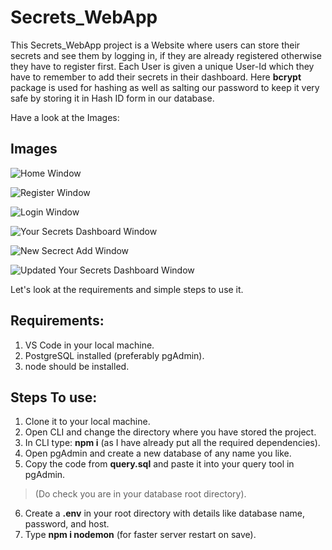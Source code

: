 # Secrets_WebApp
This Secrets_WebApp project is a Website where users can store their secrets and see them by logging in,
if they are already registered otherwise they have to register first.
Each User is given a unique User-Id which they have to remember to add their secrets in their dashboard.
Here **bcrypt** package is used for hashing as well as salting our password to keep it very safe by storing it in Hash ID form in our database.

Have a look at the Images:
## Images

 ![Home Window](https://github.com/Arin13-03/Secrets_WebApp/assets/118659151/fdbd8c66-c126-4f02-b8e1-169c7f346db2)

 ![Register Window](https://github.com/Arin13-03/Secrets_WebApp/assets/118659151/af1c625a-ed3c-46af-8f30-edfeac21f265)

 ![Login Window](https://github.com/Arin13-03/Secrets_WebApp/assets/118659151/1d639aa9-8be8-415a-a2aa-ea2df8bd9b5b)

 ![Your Secrets Dashboard Window](https://github.com/Arin13-03/Secrets_WebApp/assets/118659151/d265e46d-cf2e-480f-80ed-5c07172404cc)

 ![New Secrect Add Window](https://github.com/Arin13-03/Secrets_WebApp/assets/118659151/36faf5ae-2c41-4d14-ad80-264022399955)

 ![Updated Your Secrets Dashboard Window](https://github.com/Arin13-03/Secrets_WebApp/assets/118659151/f3eeb85c-9111-4bc2-a3de-084866ab311a)


Let's look at the requirements and simple steps to use it.

## Requirements:
1. VS Code in your local machine.
2. PostgreSQL installed (preferably pgAdmin).
3. node should be installed.

## Steps To use:
1. Clone it to your local machine.
2. Open CLI and change the directory where you have stored the project.
3. In CLI type: **npm i** (as I have already put all the required dependencies).
4. Open pgAdmin and create a new database of any name you like.
5. Copy the code from **query.sql** and paste it into your query tool in pgAdmin. 
  > (Do check you are in your database root directory).
6. Create a **.env** in your root directory with details like database name, password, and host.
7. Type **npm i nodemon** (for faster server restart on save).
